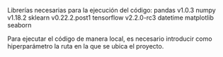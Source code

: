 Librerías necesarias para la ejecución del código:
pandas v1.0.3
numpy v1.18.2
sklearn v0.22.2.post1
tensorflow v2.2.0-rc3
datetime
matplotlib
seaborn

Para ejecutar el código de manera local, es necesario introducir como hiperparámetro la ruta en la que se ubica el proyecto.

